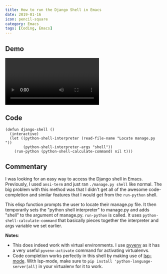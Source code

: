 ```yaml
---
title: How to run the Django Shell in Emacs
date: 2019-01-16
icon: pencil-square
category: Emacs
tags: [Coding, Emacs]
---
```


## Demo

<video src="/static/img/blog/emacs-django-shell/emacs-django-shell.webm" controls>
</video>

## Code

```emacs-lisp
(defun django-shell ()
  (interactive)
  (let ((python-shell-interpreter (read-file-name "Locate manage.py "))
        (python-shell-interpreter-args "shell"))
    (run-python (python-shell-calculate-command) nil t)))
```

## Commentary

I was looking for an easy way to access the Django shell in Emacs. Previously, I used `ansi-term` and just ran `./manage.py shell` like normal. The big problem with this method was that I didn't get all of the awesome code-completion and similar features that I would get from the `run-python` shell.

This elisp function prompts the user to locate their manage.py file. It then temporarily sets the "python shell interpreter" to manage.py and adds "shell" to the argument of manage.py. `run-python` is called. It uses `python-shell-calculate-command` that basically pieces together the interpreter and args variable we set earlier.

**Notes**:

- This does indeed work with virtual environments. I use [pyvenv](https://github.com/jorgenschaefer/pyvenv) as it has a very useful `pyvenv-activate` command for activating virtualenvs.
- Code completion works perfectly in this shell by making use of [lsp-mode](https://github.com/emacs-lsp/lsp-mode). With lsp-mode, make sure to `pip install 'python-language-server[all]` in your virtualenv for it to work.
